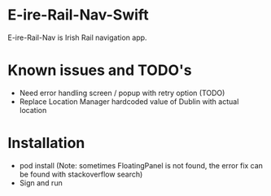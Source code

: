# E-ire-Rail-Nav-Swift
E-ire-Rail-Nav is Irish Rail navigation app.

# Known issues and TODO's
* Need error handling screen / popup with retry option (TODO)
* Replace Location Manager hardcoded value of Dublin with actual location

# Installation
* pod install (Note: sometimes FloatingPanel is not found, the error fix can be found with stackoverflow search)
* Sign and run